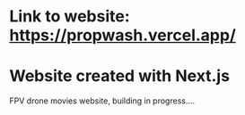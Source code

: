 # Link to website: https://propwash.vercel.app/

# Website created with Next.js
FPV drone movies website, building in progress....
